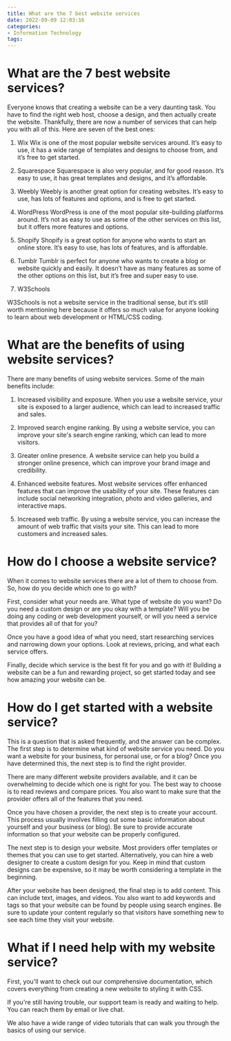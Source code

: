 ```yaml
---
title: What are the 7 best website services 
date: 2022-09-09 12:03:16
categories:
- Information Technology
tags:
---
```



#  What are the 7 best website services? 

Everyone knows that creating a website can be a very daunting task. You have to find the right web host, choose a design, and then actually create the website. Thankfully, there are now a number of services that can help you with all of this. Here are seven of the best ones:

1. Wix 
Wix is one of the most popular website services around. It’s easy to use, it has a wide range of templates and designs to choose from, and it’s free to get started.

2. Squarespace 
Squarespace is also very popular, and for good reason. It’s easy to use, it has great templates and designs, and it’s affordable.

3. Weebly 
Weebly is another great option for creating websites. It’s easy to use, has lots of features and options, and is free to get started.

4. WordPress 
WordPress is one of the most popular site-building platforms around. It’s not as easy to use as some of the other services on this list, but it offers more features and options.

5. Shopify 
Shopify is a great option for anyone who wants to start an online store. It’s easy to use, has lots of features, and is affordable.

6. Tumblr 
Tumblr is perfect for anyone who wants to create a blog or website quickly and easily. It doesn’t have as many features as some of the other options on this list, but it’s free and super easy to use.

7. W3Schools  

W3Schools is not a website service in the traditional sense, but it’s still worth mentioning here because it offers so much value for anyone looking to learn about web development or HTML/CSS coding.

#  What are the benefits of using website services?

There are many benefits of using website services. Some of the main benefits include:

1) Increased visibility and exposure. When you use a website service, your site is exposed to a larger audience, which can lead to increased traffic and sales.

2) Improved search engine ranking. By using a website service, you can improve your site's search engine ranking, which can lead to more visitors.

3) Greater online presence. A website service can help you build a stronger online presence, which can improve your brand image and credibility.

4) Enhanced website features. Most website services offer enhanced features that can improve the usability of your site. These features can include social networking integration, photo and video galleries, and interactive maps.

5) Increased web traffic. By using a website service, you can increase the amount of web traffic that visits your site. This can lead to more customers and increased sales.

#  How do I choose a website service?

When it comes to website services there are a lot of them to choose from. So, how do you decide which one to go with?

First, consider what your needs are. What type of website do you want? Do you need a custom design or are you okay with a template? Will you be doing any coding or web development yourself, or will you need a service that provides all of that for you?

Once you have a good idea of what you need, start researching services and narrowing down your options. Look at reviews, pricing, and what each service offers.

Finally, decide which service is the best fit for you and go with it! Building a website can be a fun and rewarding project, so get started today and see how amazing your website can be.

#  How do I get started with a website service?

This is a question that is asked frequently, and the answer can be complex. The first step is to determine what kind of website service you need. Do you want a website for your business, for personal use, or for a blog? Once you have determined this, the next step is to find the right provider.

There are many different website providers available, and it can be overwhelming to decide which one is right for you. The best way to choose is to read reviews and compare prices. You also want to make sure that the provider offers all of the features that you need.

Once you have chosen a provider, the next step is to create your account. This process usually involves filling out some basic information about yourself and your business (or blog). Be sure to provide accurate information so that your website can be properly configured.

The next step is to design your website. Most providers offer templates or themes that you can use to get started. Alternatively, you can hire a web designer to create a custom design for you. Keep in mind that custom designs can be expensive, so it may be worth considering a template in the beginning.

After your website has been designed, the final step is to add content. This can include text, images, and videos. You also want to add keywords and tags so that your website can be found by people using search engines. Be sure to update your content regularly so that visitors have something new to see each time they visit your website.

#  What if I need help with my website service?

First, you'll want to check out our comprehensive documentation, which covers everything from creating a new website to styling it with CSS.

If you're still having trouble, our support team is ready and waiting to help. You can reach them by email or live chat.

We also have a wide range of video tutorials that can walk you through the basics of using our service.